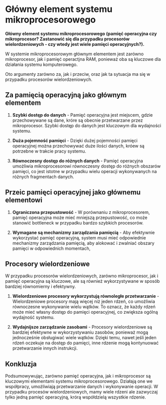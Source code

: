 # **Główny element systemu mikroprocesorowego**

**Główny element systemu mikroprocesorowego (pamięć operacyjna czy mikroprocesor? Zastanowić się dla przypadku procesorów wielordzeniowych - czy wtedy jest wiele pamięci operacyjnych?).**

W systemie mikroprocesorowym głównym elementem jest zarówno mikroprocesor, jak i pamięć operactjna RAM, ponieważ oba są kluczowe dla działania systemu komputerowego.

Oto argumenty zarówno za, jak i przeciw, oraz jak ta sytuacja ma się w przypadku procesorów wielordzeniowych.

## **Za pamięcią operacyjną jako głównym elementem**

1. **Szybki dostęp do danych** - Pamięć operacyjna jest miejscem, gdzie przechowywane są dane, króre są obecnie przetwarzane przez mikroprocesor. Szybki dostęp do danych jest kluczowym dla wydajności systemu.

2. **Duża pojemność pamięci** - Dzięki dużej pojemności pamięci operacyjnej można przechowywać duże ilości danych, króew są potrzebne w trakcie pracy systemu.

3. **Równoczesny dostęp do różnych danych** - Pamięć operacyjna umożliwia mikroprocesorowi równoczesny dostęp do różnych obszarów pamięci, co jest istotne w przypadku wielu operacji wykonywanych na różnych fragmentach danych.

## **Przeic pamięci operacyjnej jako głównemu elementowi**

1. **Ograniczona przepustowość** - W porównaniu z mikroprocesorem, pamięć operacyjna może mieć mniejszą przepustowość, co może stanowić bottleneck w przypadku bardzo szybkich procesorów.

2. **Wymagane są mechanizmy zarządzania pamięcią** - Aby efektywnie wykorzystać pamięć operacyjną, system musi mieć odpowiednie mechanizmy zarządzania pamięcią, aby alokować i zwalniać obszary pamięci w odpowiednich momentach,

## **Procesory wielordzeniowe**

W przypadku procesorów wielordzeniowych, zarówno mikroprocesor, jak i pamięć operacyjna są kluczowe, ale są również wykorzystywane w sposób bardziej równomierny i efektywny.

1. **Wielordzeniowe procesory wykorzystują równoległe przetwarzanie** - Wielordzeniowe procesory mają więcej niż jeden rdzeń, co umożliwia równoczesne wykonywanie wielu wątków. To oznacz, że każdy rdzeń może mieć własny dostęp do pamięci operacyjnej, co zwiększa ogólną wydajność systemu.

2. **Wydajnijsze zarządzanie zasobami** - Procesory wielordzeniowe są bardziej efektywne w wykorzystywaniu zasobów, ponieważ mogą jednocześnie obsługiwać wiele wątków. Dzięki temu, nawet jeśli jeden rdzeń oczekuje na dostęp do pamięci, inne rdzenie mogą kontynuować przetwarzanie innych instrukcji.

## **Konkluzja**

Podsumowywując, zarówno pamięć operacyjna, jak i mikroprocesor są kluczowymi elementami systemu mikroprocesorowego. Działają one we współpracy, umożliwiają przetwarzanie danych i wykonywanie operacji. W przypadku procesów wielordzeniowych, mamy wiele rdzeni ale zazwyczaj tylko jedną pamięć operacyjną, krórą współdzielą wszystkie rdzenie.
